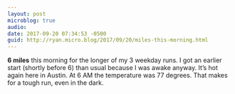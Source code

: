 ```yaml
---
layout: post
microblog: true
audio: 
date: 2017-09-20 07:34:53 -0500
guid: http://ryan.micro.blog/2017/09/20/miles-this-morning.html
---
```

**6 miles** this morning for the longer of my 3 weekday runs. I got an earlier start (shortly before 6) than usual because I was awake anyway. It’s hot again here in Austin. At 6 AM the temperature was 77 degrees. That makes for a tough run, even in the dark.
